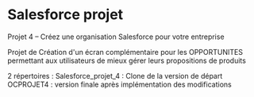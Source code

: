 # Salesforce projet

Projet 4 – Créez une organisation Salesforce pour votre entreprise

Projet de Création d'un écran complémentaire pour les OPPORTUNITES permettant aux utilisateurs de mieux gérer leurs propositions de produits

2 répertoires : 
  Salesforce_projet_4 : Clone de la version de départ
  OCPROJET4 : version finale après implémentation des modifications
